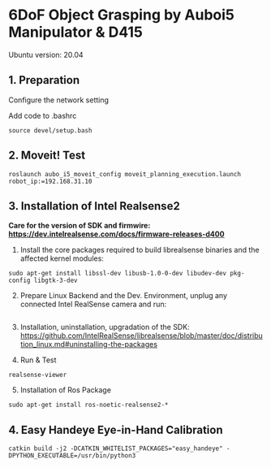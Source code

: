  # 6DoF Object Grasping by Auboi5 Manipulator & D415

Ubuntu version: 20.04

## 1. Preparation
Configure the network setting

Add code to .bashrc
```
source devel/setup.bash
```

## 2. Moveit! Test
```
roslaunch aubo_i5_moveit_config moveit_planning_execution.launch robot_ip:=192.168.31.10
```

## 3. Installation of Intel Realsense2
**Care for the version of SDK and firmwire: https://dev.intelrealsense.com/docs/firmware-releases-d400**

1. Install the core packages required to build librealsense binaries and the affected kernel modules:
```
sudo apt-get install libssl-dev libusb-1.0-0-dev libudev-dev pkg-config libgtk-3-dev
``` 

2. Prepare Linux Backend and the Dev. Environment, unplug any connected Intel RealSense camera and run:
```

```

3. Installation, uninstallation, upgradation of the SDK: https://github.com/IntelRealSense/librealsense/blob/master/doc/distribution_linux.md#uninstalling-the-packages

4. Run & Test
```
realsense-viewer
```

5. Installation of Ros Package
```
sudo apt-get install ros-noetic-realsense2-*
```

## 4. Easy Handeye Eye-in-Hand Calibration
```
catkin build -j2 -DCATKIN_WHITELIST_PACKAGES="easy_handeye" -DPYTHON_EXECUTABLE=/usr/bin/python3
```
